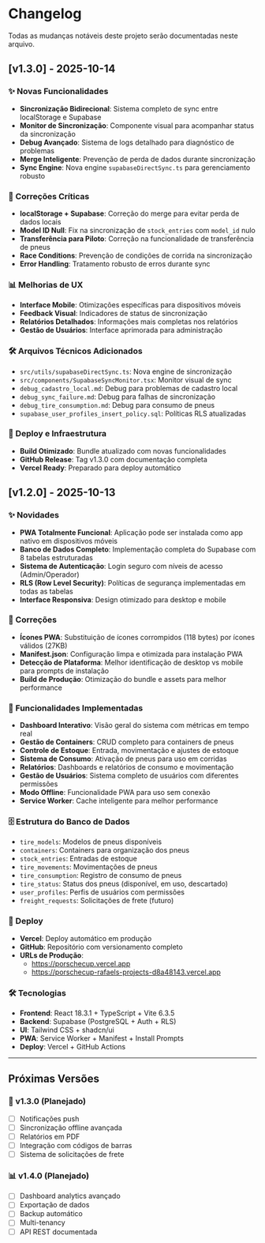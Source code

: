 # Changelog

Todas as mudanças notáveis deste projeto serão documentadas neste arquivo.

## [v1.3.0] - 2025-10-14

### ✨ Novas Funcionalidades
- **Sincronização Bidirecional**: Sistema completo de sync entre localStorage e Supabase
- **Monitor de Sincronização**: Componente visual para acompanhar status da sincronização
- **Debug Avançado**: Sistema de logs detalhado para diagnóstico de problemas
- **Merge Inteligente**: Prevenção de perda de dados durante sincronização
- **Sync Engine**: Nova engine `supabaseDirectSync.ts` para gerenciamento robusto

### 🔧 Correções Críticas
- **localStorage + Supabase**: Correção do merge para evitar perda de dados locais
- **Model ID Null**: Fix na sincronização de `stock_entries` com `model_id` nulo
- **Transferência para Piloto**: Correção na funcionalidade de transferência de pneus
- **Race Conditions**: Prevenção de condições de corrida na sincronização
- **Error Handling**: Tratamento robusto de erros durante sync

### 📊 Melhorias de UX
- **Interface Mobile**: Otimizações específicas para dispositivos móveis
- **Feedback Visual**: Indicadores de status de sincronização
- **Relatórios Detalhados**: Informações mais completas nos relatórios
- **Gestão de Usuários**: Interface aprimorada para administração

### 🛠️ Arquivos Técnicos Adicionados
- `src/utils/supabaseDirectSync.ts`: Nova engine de sincronização
- `src/components/SupabaseSyncMonitor.tsx`: Monitor visual de sync
- `debug_cadastro_local.md`: Debug para problemas de cadastro local
- `debug_sync_failure.md`: Debug para falhas de sincronização
- `debug_tire_consumption.md`: Debug para consumo de pneus
- `supabase_user_profiles_insert_policy.sql`: Políticas RLS atualizadas

### 🚀 Deploy e Infraestrutura
- **Build Otimizado**: Bundle atualizado com novas funcionalidades
- **GitHub Release**: Tag v1.3.0 com documentação completa
- **Vercel Ready**: Preparado para deploy automático

## [v1.2.0] - 2025-10-13

### ✨ Novidades
- **PWA Totalmente Funcional**: Aplicação pode ser instalada como app nativo em dispositivos móveis
- **Banco de Dados Completo**: Implementação completa do Supabase com 8 tabelas estruturadas
- **Sistema de Autenticação**: Login seguro com níveis de acesso (Admin/Operador)
- **RLS (Row Level Security)**: Políticas de segurança implementadas em todas as tabelas
- **Interface Responsiva**: Design otimizado para desktop e mobile

### 🔧 Correções
- **Ícones PWA**: Substituição de ícones corrompidos (118 bytes) por ícones válidos (27KB)
- **Manifest.json**: Configuração limpa e otimizada para instalação PWA
- **Detecção de Plataforma**: Melhor identificação de desktop vs mobile para prompts de instalação
- **Build de Produção**: Otimização do bundle e assets para melhor performance

### 📱 Funcionalidades Implementadas
- **Dashboard Interativo**: Visão geral do sistema com métricas em tempo real
- **Gestão de Containers**: CRUD completo para containers de pneus
- **Controle de Estoque**: Entrada, movimentação e ajustes de estoque
- **Sistema de Consumo**: Ativação de pneus para uso em corridas
- **Relatórios**: Dashboards e relatórios de consumo e movimentação
- **Gestão de Usuários**: Sistema completo de usuários com diferentes permissões
- **Modo Offline**: Funcionalidade PWA para uso sem conexão
- **Service Worker**: Cache inteligente para melhor performance

### 🗄️ Estrutura do Banco de Dados
- `tire_models`: Modelos de pneus disponíveis
- `containers`: Containers para organização dos pneus
- `stock_entries`: Entradas de estoque
- `tire_movements`: Movimentações de pneus
- `tire_consumption`: Registro de consumo de pneus
- `tire_status`: Status dos pneus (disponível, em uso, descartado)
- `user_profiles`: Perfis de usuários com permissões
- `freight_requests`: Solicitações de frete (futuro)

### 🚀 Deploy
- **Vercel**: Deploy automático em produção
- **GitHub**: Repositório com versionamento completo
- **URLs de Produção**:
  - https://porschecup.vercel.app
  - https://porschecup-rafaels-projects-d8a48143.vercel.app

### 🛠️ Tecnologias
- **Frontend**: React 18.3.1 + TypeScript + Vite 6.3.5
- **Backend**: Supabase (PostgreSQL + Auth + RLS)
- **UI**: Tailwind CSS + shadcn/ui
- **PWA**: Service Worker + Manifest + Install Prompts
- **Deploy**: Vercel + GitHub Actions

---

## Próximas Versões

### 🎯 v1.3.0 (Planejado)
- [ ] Notificações push
- [ ] Sincronização offline avançada
- [ ] Relatórios em PDF
- [ ] Integração com códigos de barras
- [ ] Sistema de solicitações de frete

### 📊 v1.4.0 (Planejado)
- [ ] Dashboard analytics avançado
- [ ] Exportação de dados
- [ ] Backup automático
- [ ] Multi-tenancy
- [ ] API REST documentada